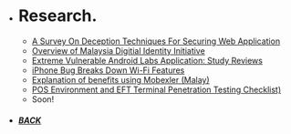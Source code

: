 *  # Research.

   - [A Survey On Deception Techniques For Securing Web Application](https://www.researchgate.net/publication/335499433_A_Survey_on_Deception_Techniques_for_Securing_Web_Application)
   - [Overview of Malaysia Digitial Identity Initiative](https://www.cybersecurity.my/data/content_files/12/2090.pdf)
   - [Extreme Vulnerable Android Labs Application: Study Reviews](https://hakin9.org/product/socmint-for-hackers/)
   - [iPhone Bug Breaks Down Wi-Fi Features](https://www.cybersecurity.my/data/content_files/12/2246.pdf)
   - [Explanation of benefits using Mobexler (Malay)](https://youtu.be/Ti1eGmsS_gw)
   - [POS Environment and EFT Terminal Penetration Testing Checklist)](/eft.html)
   - Soon!
*  ##### [BACK](/index.html "Back to Homepage")
